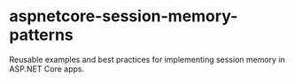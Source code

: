 # aspnetcore-session-memory-patterns
Reusable examples and best practices for implementing session memory in ASP.NET Core apps.
